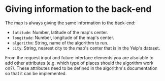# Giving information to the back-end

The map is always giving the same information to the back-end:
- `latitude`: Number, latitude of the map's center.
- `longitude`: Number, longitude of the map's center.
- `algorithm`: String, name of the algorithm to run.
- `city`: String, nearest city to the map's center that is in the Yelp's dataset.

From the request input and future interface elements you are also able to add other attributes (e.g. which type of places should the algorithm work on?). These attributes need to be defined in the algorithm's documentation so that it can be implemented.
